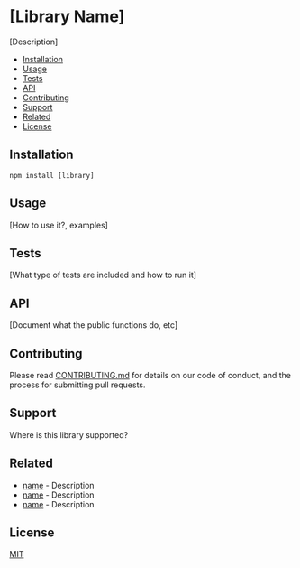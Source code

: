 # [Library Name]

[Description]

* [Installation](#installation)
* [Usage](#usage)
* [Tests](#tests)
* [API](#api)
* [Contributing](#contributing)
* [Support](#support)
* [Related](#related)
* [License](#license)

## Installation

```
npm install [library]
```

## Usage

[How to use it?, examples]

## Tests

[What type of tests are included and how to run it]

## API

[Document what the public functions do, etc]

## Contributing

Please read [CONTRIBUTING.md](CONTRIBUTING.md) for details on our code of conduct, and the process for submitting
pull requests.

## Support

Where is this library supported?

## Related

* [name](link) - Description
* [name](link) - Description
* [name](link) - Description

## License
[MIT](LICENSE)
